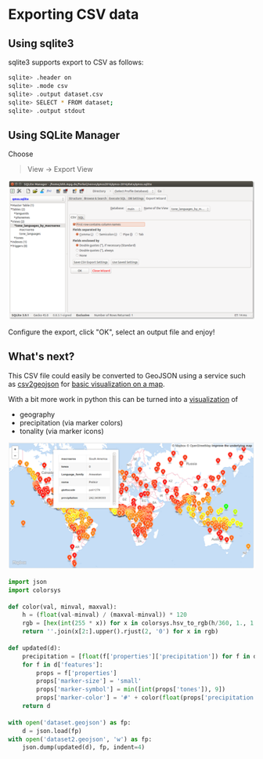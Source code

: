 # Exporting CSV data

## Using sqlite3

sqlite3 supports export to CSV as follows:

```bash
sqlite> .header on
sqlite> .mode csv
sqlite> .output dataset.csv
sqlite> SELECT * FROM dataset;
sqlite> .output stdout
```

## Using SQLite Manager

Choose
> View -> Export View

![SQLite Manager export](images/sqlitemanager-export.png)

Configure the export, click "OK", select an output file and enjoy!


## What's next?

This CSV file could easily be converted to GeoJSON using a service such as 
[csv2geojson](http://mapbox.github.io/csv2geojson/)
for [basic visualization on a map](data/dataset.geojson).

With a bit more work in python this can be turned into a 
[visualization](data/dataset2.geojson) of
- geography
- precipitation (via marker colors)
- tonality (via marker icons)

![Dataset on map](images/dataset.png)

```python
import json
import colorsys

def color(val, minval, maxval):
    h = (float(val-minval) / (maxval-minval)) * 120
    rgb = [hex(int(255 * x)) for x in colorsys.hsv_to_rgb(h/360, 1., 1.)]
    return ''.join(x[2:].upper().rjust(2, '0') for x in rgb)

def updated(d):
    precipitation = [float(f['properties']['precipitation']) for f in d['features']]
    for f in d['features']:
        props = f['properties']
        props['marker-size'] = 'small'
        props['marker-symbol'] = min([int(props['tones']), 9])
        props['marker-color'] = '#' + color(float(props['precipitation']), min(precipitation), max(precipitation))
    return d

with open('dataset.geojson') as fp:
    d = json.load(fp)
with open('dataset2.geojson', 'w') as fp:
    json.dump(updated(d), fp, indent=4)
```
